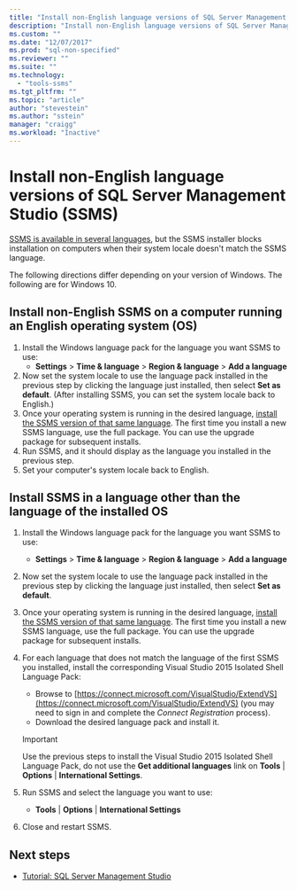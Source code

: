 ```yaml
---
title: "Install non-English language versions of SQL Server Management Studio (SSMS) | Microsoft Docs"
description: "Install non-English language versions of SQL Server Management Studio (SSMS)"
ms.custom: ""
ms.date: "12/07/2017"
ms.prod: "sql-non-specified"
ms.reviewer: ""
ms.suite: ""
ms.technology: 
  - "tools-ssms"
ms.tgt_pltfrm: ""
ms.topic: "article"
author: "stevestein"
ms.author: "sstein"
manager: "craigg"
ms.workload: "Inactive"
---
```

# Install non-English language versions of SQL Server Management Studio (SSMS) 

[SSMS is available in several languages](download-sql-server-management-studio-ssms.md#available-languages), but the SSMS installer blocks installation on computers when their system locale doesn't match the SSMS language. 

The following directions differ depending on your version of Windows. The following are for Windows 10.

## Install non-English SSMS on a computer running an English operating system (OS)

1. Install the Windows language pack for the language you want SSMS to use: 
   - **Settings** > **Time & language** > **Region & language** > **Add a language** 
2. Now set the system locale to use the language pack installed in the previous step by clicking the language just installed, then select **Set as default**. (After installing SSMS, you can set the system locale back to English.)
3. Once your operating system is running in the desired language, [install the SSMS version of that same language](download-sql-server-management-studio-ssms.md#available-languages). The first time you install a new SSMS language, use the full package. You can use the upgrade package for subsequent installs.
4. Run SSMS, and it should display as the language you installed in the previous step.
5. Set your computer's system locale back to English.

## Install SSMS in a language other than the language of the installed OS

1. Install the Windows language pack for the language you want SSMS to use: 
   - **Settings** > **Time & language** > **Region & language** > **Add a language** 
2. Now set the system locale to use the language pack installed in the previous step by clicking the language just installed, then select **Set as default**. 
3. Once your operating system is running in the desired language, [install the SSMS version of that same language](download-sql-server-management-studio-ssms.md#available-languages). The first time you install a new SSMS language, use the full package. You can use the upgrade package for subsequent installs.
4. For each language that does not match the language of the first SSMS you installed, install the corresponding Visual Studio 2015 Isolated Shell Language Pack:
   - Browse to [https://connect.microsoft.com/VisualStudio/ExtendVS](https://connect.microsoft.com/VisualStudio/ExtendVS) (you may need to sign in and complete the *Connect Registration* process).
   - Download the desired language pack and install it.

   > [!IMPORTANT]
   > Use the previous steps to install the Visual Studio 2015 Isolated Shell Language Pack, do not use the **Get additional languages** link on **Tools** | **Options** | **International Settings**. 

5. Run SSMS and select the language you want to use:
   - **Tools** | **Options** | **International Settings**
1. Close and restart SSMS.

## Next steps

- [Tutorial: SQL Server Management Studio](https://docs.microsoft.com/sql/ssms/tutorials/tutorial-sql-server-management-studio)